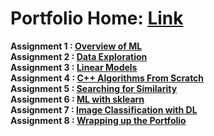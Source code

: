 # Portfolio Home: [Link](https://coltonxan.github.io/Class_Portfolio/)  
**Assignment 1 : [Overview of ML](https://coltonxan.github.io/Class_Portfolio/demo/2023/01/27/first-post.html)**    
**Assignment 2 : [Data Exploration](https://coltonxan.github.io/Class_Portfolio/demo/2023/02/04/data-exploration.html)**    
**Assignment 3 : [Linear Models](https://coltonxan.github.io/Class_Portfolio/demo/2023/02/17/linear-models.html)**    
**Assignment 4 : [C++ Algorithms From Scratch](https://coltonxan.github.io/Class_Portfolio/demo/2023/03/04/c++_algorithms_from_scratch.html)**    
**Assignment 5 : [Searching for Similarity](https://coltonxan.github.io/Class_Portfolio/demo/2023/03/24/searching_for_similarity.html)**    
**Assignment 6 : [ML with sklearn](https://coltonxan.github.io/Class_Portfolio/demo/2023/04/06/ml-with-sklearn.html)**    
**Assignment 7 : [Image Classification with DL](https://coltonxan.github.io/Class_Portfolio/demo/2023/04/21/Image-Classification-with-DL.html)**    
**Assignment 8 : [Wrapping up the Portfolio](https://coltonxan.github.io/Class_Portfolio/demo/2023/04/30/resume-and-conclusion.html)**  
